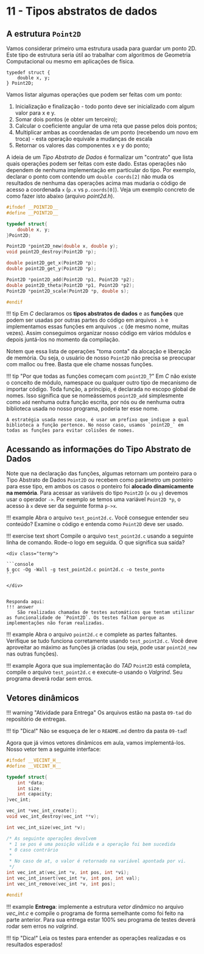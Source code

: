 # 11 - Tipos abstratos de dados

## A estrutura `Point2D`

Vamos considerar primeiro uma estrutura usada para guardar um ponto 2D. Este tipo de estrutura seria útil ao trabalhar com algoritmos de Geometria Computacional ou mesmo em aplicações de física.

~~~{.C}
typedef struct {
    double x, y;
} Point2D;
~~~

Vamos listar algumas operações que podem ser feitas com um ponto:

1. Inicialização e finalização - todo ponto deve ser inicializado com algum valor para x e y.
1. Somar dois pontos (e obter um terceiro);
1. Calcular o coeficiente angular de uma reta que passe pelos dois pontos;
1. Multiplicar ambas as coordenadas de um ponto (recebendo um novo em troca) - esta operação equivale a mudanças de escala
1. Retornar os valores das componentes x e y do ponto;

A ideia de um *Tipo Abstrato de Dados* é formalizar um "contrato" que lista quais operações podem ser feitas com este dado. Estas operações não dependem de nenhuma implementação em particular do tipo. Por exemplo, declarar o ponto com contendo um `double coords[2]` não muda os resultados de nenhuma das operações acima mas mudaria o código de acesso a coordenada `x` (`p.x` vs `p.coords[0]`). Veja um exemplo concreto de como fazer isto abaixo (arquivo *point2d.h*).

```c
#ifndef __POINT2D__
#define __POINT2D__

typedef struct{
    double x, y;
}Point2D;

Point2D *point2D_new(double x, double y);
void point2D_destroy(Point2D *p);

double point2D_get_x(Point2D *p);
double point2D_get_y(Point2D *p);

Point2D *point2D_add(Point2D *p1, Point2D *p2);
double point2D_theta(Point2D *p1, Point2D *p2);
Point2D *point2D_scale(Point2D *p, double s);

#endif
```

!!! tip
    Em *C* declaramos os **tipos abstratos de dados** e as **funções**  que podem ser usadas por outras partes do código em arquivos `.h` e implementamos essas funções em arquivos `.c` (de mesmo nome, muitas vezes). Assim conseguimos organizar nosso código em vários módulos e depois juntá-los no momento da compilação. 

Notem que essa lista de operações "toma conta" da alocação e liberação de memória. Ou seja, o usuário de nosso `Point2D` não precisa se preocupar com malloc ou free. Basta que ele chame nossas funções.

!!! tip "Por que todas as funções começam com `point2D_`?"
    Em *C* não existe o conceito de módulo, namespace ou qualquer outro tipo de mecanismo de importar código. Toda função, a princípio, é declarada no escopo global de nomes. Isso significa que se nomeássemos `point2D_add` simplesmente como `add` nenhuma outra função escrita, por nós ou de nenhuma outra biblioteca usada no nosso programa, poderia ter esse nome.

    A estratégia usada nesse caso, é usar um prefixo que indique a qual biblioteca a função pertence. No nosso caso, usamos `point2D_` em todas as funções para evitar colisões de nomes. 
    

## Acessando as informações do Tipo Abstrato de Dados

Note que na declaração das funções, algumas retornam um ponteiro para o Tipo Abstrato de Dados `Point2D` ou recebem como parâmetro um ponteiro para esse tipo, em ambos os casos o ponteiro foi **alocado dinamicamente na memória**. Para acessar as variáveis do tipo `Point2D`  (`x` ou `y`) devemos usar o operador `->`. Por exemplo se temos uma variável `Point2D *p`, o acesso à `x` deve ser da seguinte forma `p->x`.

!!! example
    Abra o arquivo `test_point2d.c`. Você consegue entender seu conteúdo? Examine o código e entenda como `Point2D` deve ser usado.

!!! exercise text short
    Compile o arquivo `test_point2d.c` usando a seguinte linha de comando. Rode-o logo em seguida. O que significa sua saída?

    <div class="termy">

    ```console
    $ gcc -Og -Wall -g test_point2d.c point2d.c -o teste_ponto
    ```

    </div>


    Responda aqui:
    !!! answer
        São realizadas chamadas de testes automáticos que tentam utilizar as funcionalidade de `Point2D`. Os testes falham porque as implementações não foram realizadas.

!!! example
    Abra o arquivo `point2d.c` e complete as partes faltantes. Verifique se tudo funciona corretamente usando `test_point2d.c`. Você deve aproveitar ao máximo as funções já criadas (ou seja, pode usar `point2d_new` nas outras funções).

!!! example
    Agora que sua implementação do *TAD* `Point2D` está completa, compile o arquivo `test_point2d.c` e execute-o usando o *Valgrind*. Seu programa deverá rodar sem erros.

## Vetores dinâmicos

!!! warning "Atividade para Entrega"
    Os arquivos estão na pasta `09-tad` do repositório de entregas.

!!! tip "Dica!"
    Não se esqueça de ler o `README.md` dentro da pasta `09-tad`!

Agora que já vimos vetores dinâmicos em aula, vamos implementá-los. Nosso vetor tem a seguinte interface:

```c
#ifndef __VECINT_H__
#define __VECINT_H__

typedef struct{
    int *data;
    int size;
    int capacity;
}vec_int;

vec_int *vec_int_create();
void vec_int_destroy(vec_int **v);

int vec_int_size(vec_int *v);

/* As seguinte operações devolvem
 * 1 se pos é uma posição válida e a operação foi bem sucedida
 * 0 caso contrário
 *
 * No caso de at, o valor é retornado na variável apontada por vi.
 */
int vec_int_at(vec_int *v, int pos, int *vi);
int vec_int_insert(vec_int *v, int pos, int val);
int vec_int_remove(vec_int *v, int pos);

#endif
```

!!! example
    **Entrega**: implemente a estrutura *vetor dinâmico* no arquivo *vec_int.c* e compile o programa de forma semelhante como foi feito na parte anterior. Para sua entrega estar 100% seu programa de testes deverá rodar sem erros no *valgrind*.

!!! tip "Dica!"
    Leia os testes para entender as operações realizadas e os resultados esperados!
